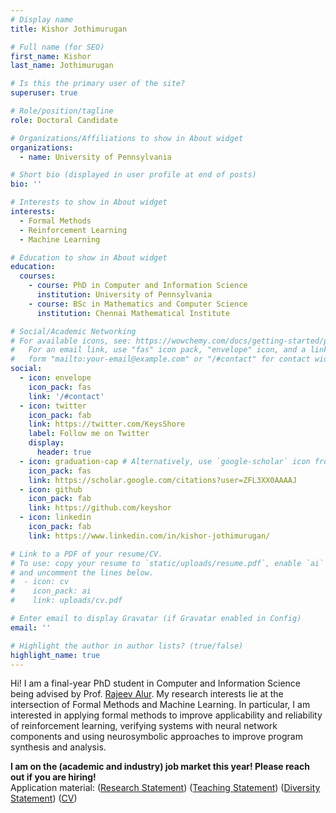 ```yaml
---
# Display name
title: Kishor Jothimurugan

# Full name (for SEO)
first_name: Kishor
last_name: Jothimurugan

# Is this the primary user of the site?
superuser: true

# Role/position/tagline
role: Doctoral Candidate

# Organizations/Affiliations to show in About widget
organizations:
  - name: University of Pennsylvania

# Short bio (displayed in user profile at end of posts)
bio: ''

# Interests to show in About widget
interests:
  - Formal Methods
  - Reinforcement Learning
  - Machine Learning

# Education to show in About widget
education:
  courses:
    - course: PhD in Computer and Information Science
      institution: University of Pennsylvania
    - course: BSc in Mathematics and Computer Science
      institution: Chennai Mathematical Institute

# Social/Academic Networking
# For available icons, see: https://wowchemy.com/docs/getting-started/page-builder/#icons
#   For an email link, use "fas" icon pack, "envelope" icon, and a link in the
#   form "mailto:your-email@example.com" or "/#contact" for contact widget.
social:
  - icon: envelope
    icon_pack: fas
    link: '/#contact'
  - icon: twitter
    icon_pack: fab
    link: https://twitter.com/KeysShore
    label: Follow me on Twitter
    display:
      header: true
  - icon: graduation-cap # Alternatively, use `google-scholar` icon from `ai` icon pack
    icon_pack: fas
    link: https://scholar.google.com/citations?user=ZFL3XX0AAAAJ
  - icon: github
    icon_pack: fab
    link: https://github.com/keyshor
  - icon: linkedin
    icon_pack: fab
    link: https://www.linkedin.com/in/kishor-jothimurugan/

# Link to a PDF of your resume/CV.
# To use: copy your resume to `static/uploads/resume.pdf`, enable `ai` icons in `params.yaml`,
# and uncomment the lines below.
#  - icon: cv
#    icon_pack: ai
#    link: uploads/cv.pdf

# Enter email to display Gravatar (if Gravatar enabled in Config)
email: ''

# Highlight the author in author lists? (true/false)
highlight_name: true
---
```


Hi! I am a final-year PhD student in Computer and Information Science being advised by Prof. [Rajeev Alur](https://www.cis.upenn.edu/~alur). My research interests lie at the intersection of Formal Methods and Machine Learning. In particular, I am interested in applying formal methods to improve applicability and reliability of reinforcement learning, verifying systems with neural network components and using neurosymbolic approaches to improve program synthesis and analysis.

__I am on the (academic and industry) job market this year! Please reach out if you are hiring!__  
Application material: ([Research Statement](uploads/research_statement.pdf)) ([Teaching Statement](uploads/teaching_statement.pdf))
([Diversity Statement](uploads/dei_statement.pdf)) ([CV](uploads/cv.pdf))
